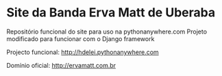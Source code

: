 # Site da Banda Erva Matt de Uberaba

Repositório funcional do site para uso na pythonanywhere.com
Projeto modificado para funcionar com o Django framework

Projecto funcional: http://hdelei.pythonanywhere.com

Domínio oficial: http://ervamatt.com.br
